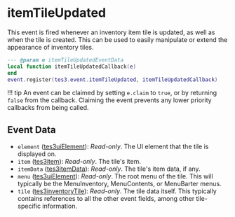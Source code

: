 <!---
	This file is autogenerated. Do not edit this file manually. Your changes will be ignored.
	More information: https://github.com/MWSE/MWSE/tree/master/docs
-->

# itemTileUpdated

This event is fired whenever an inventory item tile is updated, as well as when the tile is created. This can be used to easily manipulate or extend the appearance of inventory tiles.

```lua
--- @param e itemTileUpdatedEventData
local function itemTileUpdatedCallback(e)
end
event.register(tes3.event.itemTileUpdated, itemTileUpdatedCallback)
```

!!! tip
	An event can be claimed by setting `e.claim` to `true`, or by returning `false` from the callback. Claiming the event prevents any lower priority callbacks from being called.

## Event Data

* `element` ([tes3uiElement](../../types/tes3uiElement)): *Read-only*. The UI element that the tile is displayed on.
* `item` ([tes3item](../../types/tes3item)): *Read-only*. The tile's item.
* `itemData` ([tes3itemData](../../types/tes3itemData)): *Read-only*. The tile's item data, if any.
* `menu` ([tes3uiElement](../../types/tes3uiElement)): *Read-only*. The root menu of the tile. This will typically be the MenuInventory, MenuContents, or MenuBarter menus.
* `tile` ([tes3inventoryTile](../../types/tes3inventoryTile)): *Read-only*. The tile data itself. This typically contains references to all the other event fields, among other tile-specific information.

